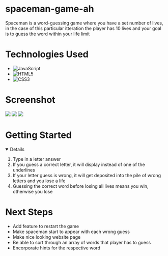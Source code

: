 # spaceman-game-ah
Spaceman is a word-guessing game where you have a set number of lives, in the case of this particular itteration the player has 10 lives and your goal is to guess the word within your life limit

# Technologies Used

- ![JavaScript](https://img.shields.io/badge/-JavaScript-05122A?style=flat&logo=javascript)
- ![HTML5](https://img.shields.io/badge/-HTML5-05122A?style=flat&logo=html5)
- ![CSS3](https://img.shields.io/badge/-CSS-05122A?style=flat&logo=css3)

# Screenshot

<img src="https://i.imgur.com/EZZUpwV.png">
<img src="https://i.imgur.com/760rzIC.png">
<img src="https://i.imgur.com/8e0QLkE.png">

# Getting Started
<details open>
<ol>
<li>Type in a letter answer</li>
<li>If you guess a correct letter, it will display instead of one of the underlines</li>
<li>If your letter guess is wrong, it will get deposited into the pile of wrong letters and you lose a life</li>
<li>Guessing the correct word before losing all lives means you win, otherwise you lose</li>
</ol>
</details>

# Next Steps

- Add feature to restart the game
- Make spaceman start to appear with each wrong guess
- Make nice looking website page
- Be able to sort through an array of words that player has to guess
- Encorporate hints for the respective word